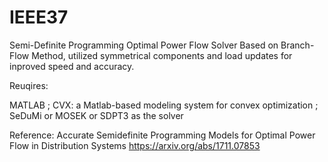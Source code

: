 # IEEE37
Semi-Definite Programming Optimal Power Flow Solver
Based on Branch-Flow Method, utilized symmetrical components and load updates for inproved speed and accuracy.

Reuqires:

MATLAB 
; CVX: a Matlab-based modeling system for convex optimization
; SeDuMi or MOSEK or SDPT3 as the solver

Reference: Accurate Semidefinite Programming Models for Optimal Power Flow in Distribution Systems
https://arxiv.org/abs/1711.07853
